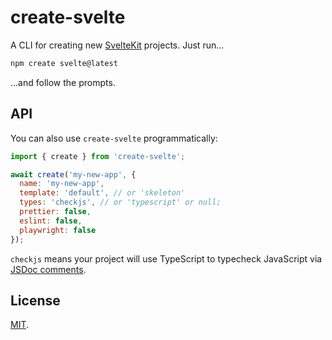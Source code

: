 # create-svelte

A CLI for creating new [SvelteKit](https://kit.svelte.dev) projects. Just run...

```bash
npm create svelte@latest
```

...and follow the prompts.

## API

You can also use `create-svelte` programmatically:

```js
import { create } from 'create-svelte';

await create('my-new-app', {
  name: 'my-new-app',
  template: 'default', // or 'skeleton'
  types: 'checkjs', // or 'typescript' or null;
  prettier: false,
  eslint: false,
  playwright: false
});
```

`checkjs` means your project will use TypeScript to typecheck JavaScript via [JSDoc comments](https://www.typescriptlang.org/docs/handbook/jsdoc-supported-types.html).

## License

[MIT](../../LICENSE).
